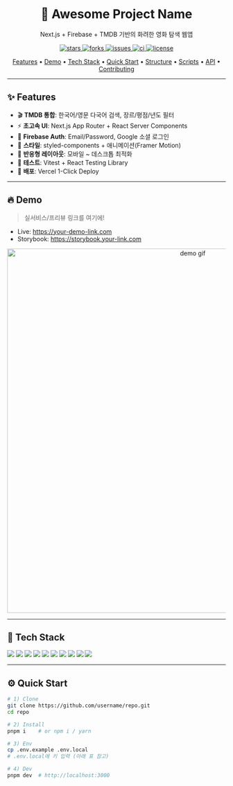 <!-- Header / Title -->
<h1 align="center">🎉 Awesome Project Name</h1>
<p align="center">Next.js + Firebase + TMDB 기반의 화려한 영화 탐색 웹앱</p>

<!-- Badges -->
<p align="center">
  <a href="https://github.com/username/repo/stargazers">
    <img src="https://img.shields.io/github/stars/username/repo?style=for-the-badge&logo=github&label=Stars" alt="stars">
  </a>
  <a href="https://github.com/username/repo/forks">
    <img src="https://img.shields.io/github/forks/username/repo?style=for-the-badge&logo=github&label=Forks" alt="forks">
  </a>
  <a href="https://github.com/username/repo/issues">
    <img src="https://img.shields.io/github/issues/username/repo?style=for-the-badge&logo=gitbook&label=Issues" alt="issues">
  </a>
  <a href="https://github.com/username/repo/actions">
    <img src="https://img.shields.io/github/actions/workflow/status/username/repo/ci.yml?style=for-the-badge&logo=githubactions&label=CI" alt="ci">
  </a>
  <a href="./LICENSE">
    <img src="https://img.shields.io/github/license/username/repo?style=for-the-badge&logo=opensourceinitiative&label=License" alt="license">
  </a>
</p>

<!-- Quick Links -->
<p align="center">
  <a href="#-features">Features</a> •
  <a href="#-demo">Demo</a> •
  <a href="#-tech-stack">Tech Stack</a> •
  <a href="#-quick-start">Quick Start</a> •
  <a href="#-project-structure">Structure</a> •
  <a href="#-scripts">Scripts</a> •
  <a href="#-api-endpoints">API</a> •
  <a href="#-contributing">Contributing</a>
</p>

---

## ✨ Features
- 🎬 **TMDB 통합**: 한국어/영문 다국어 검색, 장르/평점/년도 필터
- ⚡ **초고속 UI**: Next.js App Router + React Server Components
- 🔐 **Firebase Auth**: Email/Password, Google 소셜 로그인
- 🎨 **스타일**: styled-components + 애니메이션(Framer Motion)
- 📱 **반응형 레이아웃**: 모바일 ~ 데스크톱 최적화
- 🧪 **테스트**: Vitest + React Testing Library
- 🚀 **배포**: Vercel 1-Click Deploy

---

## 🔥 Demo
> 실서비스/프리뷰 링크를 여기에!
- Live: https://your-demo-link.com
- Storybook: https://storybook.your-link.com

<p align="center">
  <img src="./assets/demo-hero.gif" alt="demo gif" width="840">
</p>

---

## 🧰 Tech Stack
<!-- Colorful Tech Badges -->
<p>
  <img src="https://img.shields.io/badge/Next.js-000000?style=for-the-badge&logo=nextdotjs" />
  <img src="https://img.shields.io/badge/React-61DAFB?style=for-the-badge&logo=react&logoColor=000" />
  <img src="https://img.shields.io/badge/TypeScript-3178C6?style=for-the-badge&logo=typescript" />
  <img src="https://img.shields.io/badge/styled--components-DB7093?style=for-the-badge&logo=styledcomponents&logoColor=fff" />
  <img src="https://img.shields.io/badge/Firebase-FFCA28?style=for-the-badge&logo=firebase&logoColor=000" />
  <img src="https://img.shields.io/badge/TMDB-01D277?style=for-the-badge&logo=themoviedatabase" />
  <img src="https://img.shields.io/badge/Vercel-000000?style=for-the-badge&logo=vercel" />
  <img src="https://img.shields.io/badge/Vitest-6E9F18?style=for-the-badge&logo=vitest&logoColor=fff" />
  <img src="https://img.shields.io/badge/ESLint-4B32C3?style=for-the-badge&logo=eslint" />
  <img src="https://img.shields.io/badge/Prettier-F7B93E?style=for-the-badge&logo=prettier&logoColor=000" />
</p>

---

## ⚙️ Quick Start
```bash
# 1) Clone
git clone https://github.com/username/repo.git
cd repo

# 2) Install
pnpm i    # or npm i / yarn

# 3) Env
cp .env.example .env.local
# .env.local에 키 입력 (아래 표 참고)

# 4) Dev
pnpm dev  # http://localhost:3000
